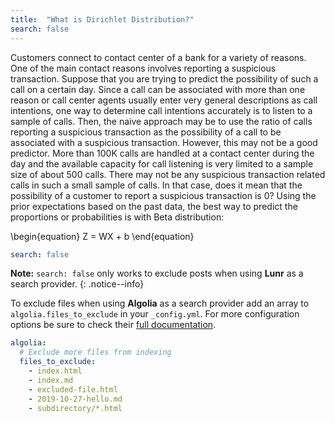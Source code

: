 ```yaml
---
title:  "What is Dirichlet Distribution?"
search: false
---
```


Customers connect to contact center of a bank for a variety of reasons. 
One of the main contact reasons involves reporting a suspicious transaction. 
Suppose that you are trying to predict the possibility of such a call on a 
certain day. Since a call can be associated with more than one reason or 
call center agents usually enter very general descriptions as call intentions,
one way to determine call intentions accurately is to listen to a sample of 
calls. Then, the naive approach may be to use the ratio of calls reporting 
a suspicious transaction as the possibility of a call to be associated with 
a suspicious transaction. However, this may not be a good predictor. More than 
100K calls are handled at a contact center during the day and the available 
capacity for call listening is very limited to a sample size of about 500 
calls. There may not be any suspicious transaction related calls in such a 
small sample of calls. In that case, does it mean that the possibility of a 
customer to report a suspicious transaction is 0? Using the prior expectations 
based on the past data, the best way to predict the proportions or
 probabilities is with Beta distribution:
 
 \begin{equation}
Z = WX + b
\end{equation}

```yaml
search: false
```

**Note:** `search: false` only works to exclude posts when using **Lunr** as a search provider.
{: .notice--info}

To exclude files when using **Algolia** as a search provider add an array to `algolia.files_to_exclude` in your `_config.yml`. For more configuration options be sure to check their [full documentation](https://community.algolia.com/jekyll-algolia/options.html).

```yaml
algolia:
  # Exclude more files from indexing
  files_to_exclude:
    - index.html
    - index.md
    - excluded-file.html
    - 2019-10-27-hello.md
    - subdirectory/*.html
```